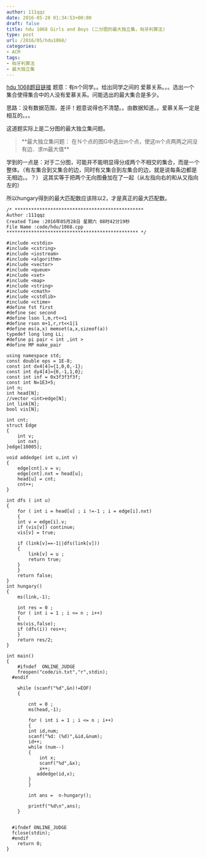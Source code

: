 ```yaml
---
author: 111qqz
date: 2016-05-28 01:34:53+00:00
draft: false
title: hdu 1068 Girls and Boys (二分图的最大独立集，匈牙利算法)
type: post
url: /2016/05/hdu1068/
categories:
- ACM
tags:
- 匈牙利算法
- 最大独立集
---
```


[hdu 1068题目链接](http://acm.hdu.edu.cn/showproblem.php?pid=1068)
题意：有n个同学。。给出同学之间的 爱慕关系。。。选出一个集合使得集合中的人没有爱慕关系。问能选出的最大集合是多少。

思路：没有数据范围，差评！题意说得也不清楚。。由数据知道。。爱慕关系一定是相互的。。。

这道题实际上是二分图的最大独立集问题。


<blockquote>**最大独立集问题： 在Ｎ个点的图G中选出m个点，使这m个点两两之间没有边．求m最大值**</blockquote>




学到的一点是：对于二分图，可能并不能明显得分成两个不相交的集合，而是一个整体。（有左集合到又集合的边，同时有又集合到左集合的边，就是说每条边都是无相边。。？） 这其实等于把两个无向图叠加在了一起（从左指向右的和从又指向左的）

所以hungary得到的最大匹配数应该除以2，才是真正的最大匹配数。

 

    
    /* ***********************************************
    Author :111qqz
    Created Time :2016年05月28日 星期六 08时42分19秒
    File Name :code/hdu/1068.cpp
    ************************************************ */
    
    #include <cstdio>
    #include <cstring>
    #include <iostream>
    #include <algorithm>
    #include <vector>
    #include <queue>
    #include <set>
    #include <map>
    #include <string>
    #include <cmath>
    #include <cstdlib>
    #include <ctime>
    #define fst first
    #define sec second
    #define lson l,m,rt<<1
    #define rson m+1,r,rt<<1|1
    #define ms(a,x) memset(a,x,sizeof(a))
    typedef long long LL;
    #define pi pair < int ,int >
    #define MP make_pair
    
    using namespace std;
    const double eps = 1E-8;
    const int dx4[4]={1,0,0,-1};
    const int dy4[4]={0,-1,1,0};
    const int inf = 0x3f3f3f3f;
    const int N=1E3+5;
    int n;
    int head[N];
    //vector <int>edge[N];
    int link[N];
    bool vis[N];
    
    int cnt;
    struct Edge
    {
        int v;
        int nxt;
    }edge[10005];
    
    void addedge( int u,int v)
    {
        edge[cnt].v = v;
        edge[cnt].nxt = head[u];
        head[u] = cnt;
        cnt++;
    }
    
    int dfs ( int u)
    {
        for ( int i = head[u] ; i !=-1 ; i = edge[i].nxt)
        {
    	int v = edge[i].v;
    	if (vis[v]) continue;
    	vis[v] = true;
    
    	if (link[v]==-1||dfs(link[v]))
    	{
    	    link[v] = u ;
    	    return true;
    	}
        }
        return false;
    }
    int hungary()
    {
        ms(link,-1);
        
        int res = 0 ;
        for ( int i = 1 ; i <= n ; i++)
        {
    	ms(vis,false);
    	if (dfs(i)) res++;
        }
        return res/2;
    }
     
    int main()
    {
    	#ifndef  ONLINE_JUDGE 
    	freopen("code/in.txt","r",stdin);
      #endif
    
    	while (scanf("%d",&n)!=EOF)
    	{
    	    
    	    cnt = 0 ;
    	    ms(head,-1);
    
    	    for ( int i = 1 ; i <= n ; i++)
    	    {
    		int id,num;
    		scanf("%d: (%d)",&id,&num);
    		id++;
    		while (num--)
    		{
    		    int x;
    		    scanf("%d",&x);
    		    x++;
    		   addedge(id,x);
    		}
    	    }
    
    	    int ans =  n-hungary();
    	    
    	    printf("%d\n",ans);
    	}
    
    
      #ifndef ONLINE_JUDGE  
      fclose(stdin);
      #endif
        return 0;
    }
    







